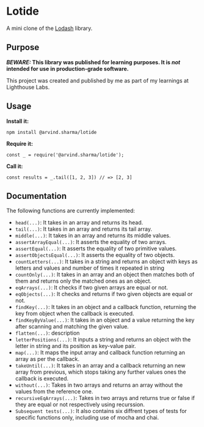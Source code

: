 # Lotide

A mini clone of the [Lodash](https://lodash.com) library.

## Purpose

**_BEWARE:_ This library was published for learning purposes. It is _not_ intended for use in production-grade software.**

This project was created and published by me as part of my learnings at Lighthouse Labs. 

## Usage

**Install it:**

`npm install @arvind.sharma/lotide`

**Require it:**

`const _ = require('@arvind.sharma/lotide');`

**Call it:**

`const results = _.tail([1, 2, 3]) // => [2, 3]`

## Documentation

The following functions are currently implemented:

* `head(...)`: It takes in an array and returns its head.
* `tail(...)`: It takes in an array and returns its tail array.
* `middle(...)`: It takes in an array and returns its middle values.
* `assertArrayEqual(...)`: It asserts the equality of two arrays.
* `assertEqual(...)`: It asserts the equality of two primitive values.
* `assertObjectsEqual(...)`: It asserts the equality of two objects.
* `countLetters(...)`: It takes in a string and returns an object with keys as letters and values and number of times it repeated in string
* `countOnly(...)`: It takes in an array and an object then matches both of them and returns only the matched ones as an object.
* `eqArrays(...)`: It checks if two given arrays are equal or not.
* `eqObjects(...)`: It checks and returns if two given objects are equal or not.
* `findKey(...)`: It takes in an object and a callback function, returning the key from object when the callback is executed.
* `findKeyByValue(...)`: It takes in an object and a value returning the key after scanning and matching the given value.
* `flatten(...)`: description
* `letterPositions(...)`: It inputs a string and returns an object with the letter in string and its position as key-value pair.
* `map(...)`: It maps the input array and callback function returning an array as per the callback.
* `takeUntil(...)`: It takes in an array and a callback returning an new array from previous, which stops taking any further values ones the callback is executed.
* `without(...)`: Takes in two arrays and returns an array without the values from the reference one.
* `recursiveEqArrays(...)`: Takes in two arrays and returns true or false if they are equal or not respectively using recurssion.
* `Subsequent tests(...)`: It also contains six diffrent types of tests for specific functions only, including use of mocha and chai.
